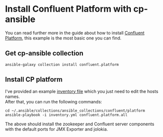 # Install Confluent Platform with cp-ansible 

You can read further more in the guide about how to install [Confluent Platform](https://docs.confluent.io/ansible/current/ansible-download.html), this example is the most basic one you can find. 

## Get cp-ansible collection   

```
ansible-galaxy collection install confluent.platform 
```

## Install CP platform 

I've provided an example [inventory file](inventory.yml) which you just need to edit the hosts names.  
After that, you can run the following commands: 

```
cd ~/.ansible/collections/ansible_collections/confluent/platform
ansible-playbook -i inventory.yml confluent.platform.all
```

The above should install the zookeeper and Confluent server components with the default ports for JMX Exporter and jolokia. 

